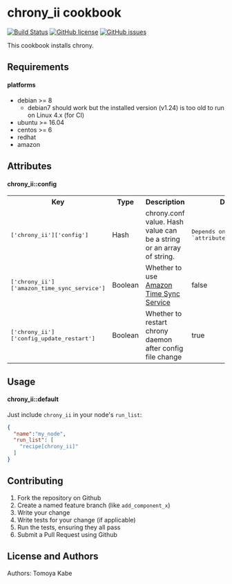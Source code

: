 chrony_ii cookbook
==================

[![Build Status](https://travis-ci.org/elastic-infra/chrony_ii.svg?branch=master)](https://travis-ci.org/elastic-infra/chrony_ii) [![GitHub license](https://img.shields.io/github/license/elastic-infra/chrony_ii.svg)](https://github.com/elastic-infra/chrony_ii/blob/master/LICENSE) [![GitHub issues](https://img.shields.io/github/issues/elastic-infra/chrony_ii.svg)](https://github.com/elastic-infra/chrony_ii/issues)

This cookbook installs chrony.

Requirements
------------

#### platforms
- debian >= 8
  - debian7 should work but the installed version (v1.24) is too old to run on Linux 4.x (for CI)
- ubuntu >= 16.04
- centos >= 6
- redhat
- amazon

Attributes
----------

#### chrony_ii::config

<table>
  <tr>
    <th>Key</th>
    <th>Type</th>
    <th>Description</th>
    <th>Default</th>
  </tr>
  <tr>
    <td><tt>['chrony_ii']['config']</tt></td>
    <td>Hash</td>
    <td>chrony.conf value. Hash value can be a string or an array of string.</td>
    <td><tt>Depends on platform (see `attributes/default.rb`)</tt></td>
  </tr>
  <tr>
    <td><tt>['chrony_ii']['amazon_time_sync_service']</tt></td>
    <td>Boolean</td>
    <td>Whether to use <a href="https://docs.aws.amazon.com/AWSEC2/latest/UserGuide/set-time.html#configure-amazon-time-service">Amazon Time Sync Service</a></td>
    <td>false</td>
  </tr>
  <tr>
    <td><tt>['chrony_ii']['config_update_restart']</tt></td>
    <td>Boolean</td>
    <td>Whether to restart chrony daemon after config file change</td>
    <td>true</td>
  </tr>
</table>

Usage
-----
#### chrony_ii::default

Just include `chrony_ii` in your node's `run_list`:
```json
{
  "name":"my_node",
  "run_list": [
    "recipe[chrony_ii]"
  ]
}
```

Contributing
------------

1. Fork the repository on Github
2. Create a named feature branch (like `add_component_x`)
3. Write your change
4. Write tests for your change (if applicable)
5. Run the tests, ensuring they all pass
6. Submit a Pull Request using Github

License and Authors
-------------------
Authors: Tomoya Kabe

